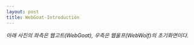 ```yaml
---
layout: post
title: WebGoat-Introduction
---
```


*아래 사진의 좌측은 웹고트(WebGoat), 우측은 웹울프(WebWolf)의 초기화면이다.*


